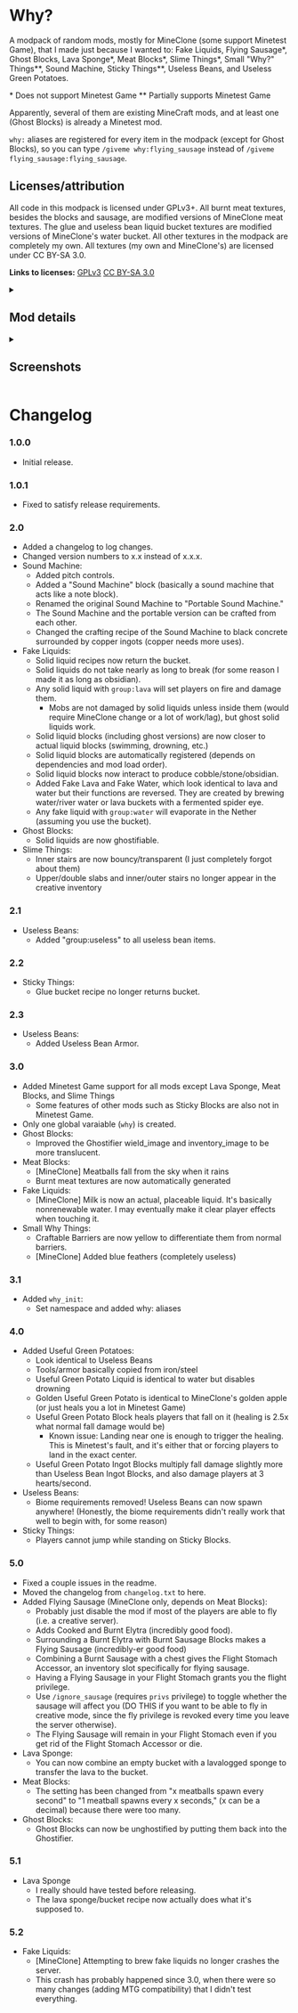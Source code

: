 # Why?
A modpack of random mods, mostly for MineClone (some support Minetest Game), that I made just because I wanted to: Fake Liquids, Flying Sausage\*, Ghost Blocks, Lava Sponge\*, Meat Blocks\*, Slime Things\*, Small "Why?" Things\*\*, Sound Machine, Sticky Things\*\*, Useless Beans, and Useless Green Potatoes.

\* Does not support Minetest Game
\*\* Partially supports Minetest Game

Apparently, several of them are existing MineCraft mods, and at least one (Ghost Blocks) is already a Minetest mod.

`why:` aliases are registered for every item in the modpack (except for Ghost Blocks), so you can type `/giveme why:flying_sausage` instead of `/giveme flying_sausage:flying_sausage`.

## Licenses/attribution
All code in this modpack is licensed under GPLv3+. All burnt meat textures, besides the blocks and sausage, are modified versions of MineClone meat textures. The glue and useless bean liquid bucket textures are modified versions of MineClone's water bucket. All other textures in the modpack are completely my own. All textures (my own and MineClone's) are licensed under CC BY-SA 3.0.

**Links to licenses:**
[GPLv3](https://www.gnu.org/licenses/gpl-3.0.en.html)
[CC BY-SA 3.0](https://creativecommons.org/licenses/by-sa/3.0/legalcode)

<details>
<summary><h2>Mod details</h2></summary>

### Fake Liquids
A mod that adds solid liquid blocks. They can be crafted by placing glass to the left, right, and bottom of the filled bucket (basically making a glass bottle with the bucket inside). Also adds fake lava and fake water (which look identical but their functions are swapped). To craft them, brew lava, water, or river water buckets with fermented spider eyes (in Minetest Game, craft the bucket with a Mese crystal).

### Flying Sausage*
Adds Cooked Elytras and Burnt Elytras (both incredibly good foods), as well as a Flying Sausage (an even better food, crafted by surrounding a Burnt Elytra with Burnt Sausage Blocks). Crafting a Flight Stomach Accessor (by mixing a chest and a burnt sausage) and putting a Flying Sausage into it will grant you the `fly` privilege. The Flying Sausage will remain in your Flight Stomach even if you get rid of the Flight Stomach Accessor or die.

### `get_group_items`
A mod that adds a function that could potentially be used in other mods. It simply searches through every item and returns a table of each item that matches each group passed to it.

### Ghost Blocks
A mod that creates Ghost Blocks, effectively normal blocks with no collision. They can be created using the "Ghostifier", which can be crafted by surrounding a ghast tear with glass blocks. Placing Ghost Blocks in the Ghostifier will convert them back to normal blocks.

<details><summary>More details</summary>

MineClone's chests, ender chests, shulker boxes, item frames, beacons, grindstones, anvils, barrels, brewing stands, furnaces (any type), hoppers, and probably other items don't work normally as ghost blocks. Armor stands work, but the armor is not shown. Anvils still fall, break items, and damage players/mobs. Beehives and bee nests probably don't work, but I don't know how to test them. Jukeboxes *work*, but it's impossible to get music discs back from them, even by breaking them.

Anything with multiple states (buttons, doors, trapdoors, observers, powered rails, command blocks, etc.) or multiple blocks (beds, doors, etc.) will not work correctly, instead turning into the "real" version when changed. Anything that can turn into another block will do so. In other words, stripping a ghost log will turn it into a normal (non-stripped) log.

Ghost scaffolding instantly turns into normal scaffolding when placed.

Most blocks should still be usable in *group* crafting recipes (since I'm not overriding most groups), meaning that ghost cobble will still be usable in any crafting recipe that uses group:cobble (such as furnaces/tools).

If you want to see inside the ghost blocks, use third-person view. As long as the camera is inside a ghost block, you should be able to see through them. This makes ghost blocks double as x-ray blocks.

</details>

### Lava Sponge*
Adds a lava sponge to MineClone. Lava sponges act exactly like normal sponges, but soak up lava instead of water. To return them to un-lava-logged sponges, use them as fuel in a furnace. They are completely safe to touch when lava-logged, mostly because I'm lazy. To craft a lava sponge, surround a regular sponge with netherrack.

### Meat Blocks*
Adds craftable, cookable, edible meat blocks to MineClone. Also adds burnt meat and sausage. Eating burnt meat sets you on fire. You can craft a meat block with any kind of meat (besides tropical fish/clownfish and pufferfish) simply by placing that meat in a 3x3 square. You can cook raw meat blocks to get cooked ones, and cooked ones to get burnt ones.

### Slime Things*
Adds slime slabs, stairs, pressure plates, and buttons.

### Small "Why?" Things**
A few of small additions: glowing sunflowers, bouncy wool, completely useless blue feathers, and craftable barriers. The barriers are crafted by surrounding obsidian with glass, and the blue feathers are crafted by combining feathers and blue dye. Minetest Game does not have sunflowers or feathers, so these features don't exist.

### Sound Machine
Adds a block that can create any sound in the game (with a few buttons for presets and pitch controls). It will play the sound when a button in the formspec is clicked, when the block is punched, or when it is powered by a redstone signal. It can be crafted by placing copper ingots around black concrete (or black wool in Minetest Game). Also adds a Portable Sound Machine, an item (not a block) that opens the same formspec.

### Sticky Things**
Adds glue and sticky blocks, which slow down players. Craft glue by combining a flower with a water bucket (a quick Google search said that one common recipe for glue was flour and water, and... pun). Craft sticky blocks mixing soul sand and ice. Sticky blocks depend on a mod included in MineClone, and are therefore not in Minetest Game.

### Useless Beans
Beans... that are useless. They grow everywhere. Annoy everyone by filling their inventories with useless beans! For added irritation, you can put one useless bean into a crafting table and get 64. Craft useless bean tools, smelt them into beangots (useless bean ingots), flood the world with useless bean liquid, and more!

### Useful Green Potatoes
Potatoes... that are green and useful. They grow everywhere, and look identical to useless beans. Craft useful green potato tools, smelt them into useful green potato ingots, flood the world with useful green potato liquid, and more!

### `why_init`
Contains basic setup stuff, as well as a few functions used by multiple mods. I mostly created it for annoying dependency reasons. All other Why mods depend on it, ensuring that it loads before all of them.

<details><summary></summary><details><summary></summary><details><summary></summary><details><summary></summary><details><summary></summary><details><summary></summary><details><summary></summary><details><summary></summary><details><summary></summary><details><summary></summary><details><summary></summary><details><summary></summary><details><summary></summary><details><summary></summary><details><summary></summary><details><summary></summary><details><summary></summary><details><summary></summary><details><summary></summary><details><summary></summary><details><summary></summary><details><summary></summary><details><summary></summary><details><summary></summary><details><summary></summary><details><summary></summary><details><summary></summary><details><summary></summary><details><summary></summary><details><summary></summary><details><summary></summary><details><summary></summary><details><summary></summary><details><summary></summary><details><summary></summary><details><summary></summary><details><summary></summary><details><summary></summary><details><summary></summary><details><summary></summary><details><summary></summary><details><summary></summary><details><summary></summary><details><summary></summary><details><summary></summary><details><summary></summary><details><summary></summary><details><summary></summary><details><summary></summary><details><summary></summary><details><summary></summary><details><summary></summary><details><summary></summary><details><summary></summary><details><summary></summary><details><summary></summary><details><summary></summary><details><summary></summary><details><summary></summary><details><summary></summary><details><summary></summary><details><summary></summary><details><summary></summary><details><summary></summary><details><summary></summary><details><summary></summary><details><summary></summary><details><summary></summary><details><summary></summary><details><summary></summary><details><summary></summary><details><summary></summary><details><summary></summary><details><summary></summary><details><summary></summary><details><summary></summary><details><summary></summary><details><summary></summary><details><summary></summary><details><summary></summary><details><summary></summary><details><summary></summary><details><summary></summary><details><summary></summary><details><summary></summary><details><summary></summary><details><summary></summary><details><summary></summary><details><summary></summary><details><summary></summary><details><summary></summary><details><summary></summary><details><summary></summary><details><summary></summary><details><summary></summary><details><summary></summary><details><summary></summary><details><summary></summary><details><summary></summary><details><summary></summary><details><summary></summary><details><summary></summary><details><summary></summary><details><summary></summary><details><summary></summary><details><summary></summary><details><summary></summary><details><summary></summary><details><summary></summary><details><summary></summary><details><summary></summary><details><summary></summary><details><summary></summary><details><summary></summary><details><summary></summary><details><summary></summary><details><summary></summary><details><summary></summary><details><summary></summary><details><summary></summary><details><summary></summary><details><summary></summary><details><summary></summary><details><summary></summary><details><summary></summary><details><summary></summary><details><summary></summary><details><summary></summary><details><summary></summary><details><summary></summary><details><summary></summary><details><summary></summary><details><summary></summary><details><summary></summary><details><summary></summary><details><summary></summary><details><summary></summary><details><summary></summary><details><summary></summary><details><summary></summary><details><summary></summary><details><summary></summary>
Well-hidden (?) secret:

You can craft an elytra with meat blocks. Just put diamond blocks in the corners, a burnt steak block in the middle, a burnt fish/cod block on top, a burnt salmon block on the bottom, a burnt rabbit block on the left, and a burnt sausage block on the right. I just hope nobody chooses to read this Markdown file in a plain text editor, or this will be incredibly obvious.
</details></details></details></details></details></details></details></details></details></details></details></details></details></details></details></details></details></details></details></details></details></details></details></details></details></details></details></details></details></details></details></details></details></details></details></details></details></details></details></details></details></details></details></details></details></details></details></details></details></details></details></details></details></details></details></details></details></details></details></details></details></details></details></details></details></details></details></details></details></details></details></details></details></details></details></details></details></details></details></details></details></details></details></details></details></details></details></details></details></details></details></details></details></details></details></details></details></details></details></details></details></details></details></details></details></details></details></details></details></details></details></details></details></details></details></details></details></details></details></details></details></details></details></details></details></details></details></details></details></details></details></details></details></details></details></details></details></details></details></details></details></details>

</details>

<details><summary><h2>Screenshots</h2></summary>

![Zoomed Items](useless_beans/screenshots/Zoomed%20Items.png)
![Items](useless_beans/screenshots/Items.png)
![Sound Machine](useless_beans/screenshots/Sound%20Machine.png)
![Sunflowers](useless_beans/screenshots/Sunflowers.png)
![Useless Beans near Beanified Village](useless_beans/screenshots/Useless%20bean%20near%20beanified%20village.png)
![Beanified Village](useless_beans/screenshots/Beanified%20Village.png)
![Uselessness of useless bean liquid](useless_beans/screenshots/Uselessness%20of%20useless%20bean%20liquid.png)

</details>

# Changelog

### 1.0.0
* Initial release.
### 1.0.1
* Fixed to satisfy release requirements.
### 2.0
* Added a changelog to log changes.
* Changed version numbers to x.x instead of x.x.x.
* Sound Machine:
    * Added pitch controls.
    * Added a "Sound Machine" block (basically a sound machine that acts like a note block).
    * Renamed the original Sound Machine to "Portable Sound Machine."
    * The Sound Machine and the portable version can be crafted from each other.
    * Changed the crafting recipe of the Sound Machine to black concrete surrounded by copper ingots (copper needs more uses).
* Fake Liquids:
    * Solid liquid recipes now return the bucket.
    * Solid liquids do not take nearly as long to break (for some reason I made it as long as obsidian).
    * Any solid liquid with `group:lava` will set players on fire and damage them.
        * Mobs are not damaged by solid liquids unless inside them (would require MineClone change or a lot of work/lag), but ghost solid liquids work.
    * Solid liquid blocks (including ghost versions) are now closer to actual liquid blocks (swimming, drowning, etc.)
    * Solid liquid blocks are automatically registered (depends on dependencies and mod load order).
    * Solid liquid blocks now interact to produce cobble/stone/obsidian.
    * Added Fake Lava and Fake Water, which look identical to lava and water but their functions are reversed. They are created by brewing water/river water or lava buckets with a fermented spider eye.
    * Any fake liquid with `group:water` will evaporate in the Nether (assuming you use the bucket).
* Ghost Blocks:
    * Solid liquids are now ghostifiable.
* Slime Things:
    * Inner stairs are now bouncy/transparent (I just completely forgot about them)
    * Upper/double slabs and inner/outer stairs no longer appear in the creative inventory
### 2.1
* Useless Beans:
    * Added "group:useless" to all useless bean items.
### 2.2
* Sticky Things:
    * Glue bucket recipe no longer returns bucket.
### 2.3
* Useless Beans:
    * Added Useless Bean Armor.
### 3.0
* Added Minetest Game support for all mods except Lava Sponge, Meat Blocks, and Slime Things
    * Some features of other mods such as Sticky Blocks are also not in Minetest Game.
* Only one global varaiable (`why`) is created.
* Ghost Blocks:
    * Improved the Ghostifier wield_image and inventory_image to be more translucent.
* Meat Blocks:
    * \[MineClone\] Meatballs fall from the sky when it rains
    * Burnt meat textures are now automatically generated
* Fake Liquids:
    * \[MineClone\] Milk is now an actual, placeable liquid. It's basically nonrenewable water. I may eventually make it clear player effects when touching it.
* Small Why Things:
    * Craftable Barriers are now yellow to differentiate them from normal barriers.
    * \[MineClone\] Added blue feathers (completely useless)
### 3.1
* Added `why_init`:
    * Set namespace and added why:<item> aliases
### 4.0
* Added Useful Green Potatoes:
    * Look identical to Useless Beans
    * Tools/armor basically copied from iron/steel
    * Useful Green Potato Liquid is identical to water but disables drowning
    * Golden Useful Green Potato is identical to MineClone's golden apple (or just heals you a lot in Minetest Game)
    * Useful Green Potato Block heals players that fall on it (healing is 2.5x what normal fall damage would be)
        * Known issue: Landing near one is enough to trigger the healing. This is Minetest's fault, and it's either that or forcing players to land in the exact center.
    * Useful Green Potato Ingot Blocks multiply fall damage slightly more than Useless Bean Ingot Blocks, and also damage players at 3 hearts/second.
* Useless Beans:
    * Biome requirements removed! Useless Beans can now spawn anywhere! (Honestly, the biome requirements didn't really work that well to begin with, for some reason)
* Sticky Things:
    * Players cannot jump while standing on Sticky Blocks.
### 5.0
* Fixed a couple issues in the readme.
* Moved the changelog from `changelog.txt` to here.
* Added Flying Sausage (MineClone only, depends on Meat Blocks):
    * Probably just disable the mod if most of the players are able to fly (i.e. a creative server).
    * Adds Cooked and Burnt Elytra (incredibly good food).
    * Surrounding a Burnt Elytra with Burnt Sausage Blocks makes a Flying Sausage (incredibly-er good food)
    * Combining a Burnt Sausage with a chest gives the Flight Stomach Accessor, an inventory slot specifically for flying sausage.
    * Having a Flying Sausage in your Flight Stomach grants you the flight privilege.
    * Use `/ignore_sausage` (requires `privs` privilege) to toggle whether the sausage will affect you (DO THIS if you want to be able to fly in creative mode, since the fly privilege is revoked every time you leave the server otherwise).
    * The Flying Sausage will remain in your Flight Stomach even if you get rid of the Flight Stomach Accessor or die.
* Lava Sponge:
    * You can now combine an empty bucket with a lavalogged sponge to transfer the lava to the bucket.
* Meat Blocks:
    * The setting has been changed from "x meatballs spawn every second" to "1 meatball spawns every x seconds," (x can be a decimal) because there were too many.
* Ghost Blocks:
    * Ghost Blocks can now be unghostified by putting them back into the Ghostifier.
### 5.1
* Lava Sponge
    * I really should have tested before releasing.
    * The lava sponge/bucket recipe now actually does what it's supposed to.
### 5.2
* Fake Liquids:
    * [MineClone] Attempting to brew fake liquids no longer crashes the server.
    * This crash has probably happened since 3.0, when there were so many changes (adding MTG compatibility) that I didn't test everything.